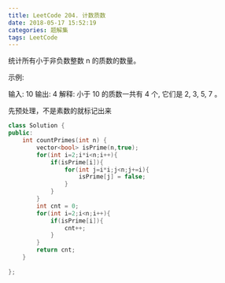 ```yaml
---
title: LeetCode 204. 计数质数
date: 2018-05-17 15:52:19
categories: 题解集
tags: LeetCode
---
```

统计所有小于非负数整数 n 的质数的数量。

示例:

输入: 10
输出: 4
解释: 小于 10 的质数一共有 4 个, 它们是 2, 3, 5, 7 。

先预处理，不是素数的就标记出来
```cpp
class Solution {
public:
    int countPrimes(int n) {
        vector<bool> isPrime(n,true);
        for(int i=2;i*i<n;i++){
            if(isPrime[i]){
                for(int j=i*i;j<n;j+=i){
                    isPrime[j] = false;
                }
            }
        }
        int cnt = 0;
        for(int i=2;i<n;i++){
            if(isPrime[i]){
                cnt++;
            }
        }
        return cnt;
    }
  
};
```